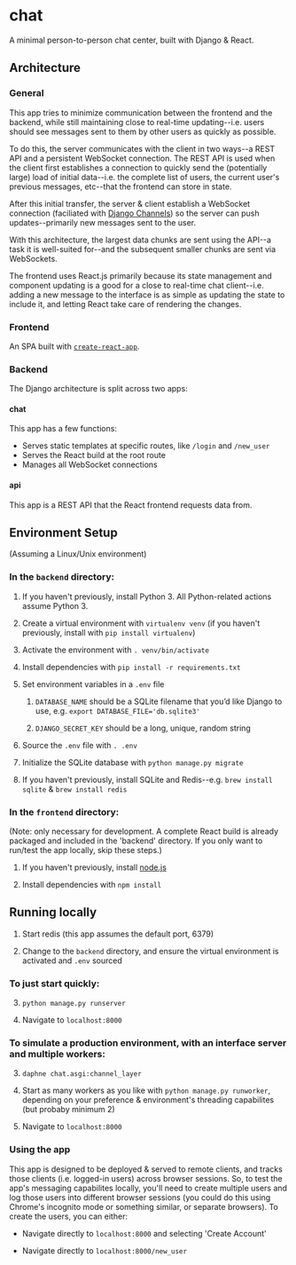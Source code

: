 # chat

A minimal person-to-person chat center, built with Django & React.

## Architecture

### General

This app tries to minimize communication between the frontend and the backend, while still maintaining close to real-time updating--i.e. users should see messages sent to them by other users as quickly as possible. 

To do this, the server communicates with the client in two ways--a REST API and a persistent WebSocket connection. The REST API is used when the client first establishes a connection to quickly send the (potentially large) load of initial data--i.e. the complete list of users, the current user's previous messages, etc--that the frontend can store in state.

After this initial transfer, the server & client establish a WebSocket connection (faciliated with [Django Channels](https://github.com/django/channels)) so the server can push updates--primarily new messages sent to the user.

With this architecture, the largest data chunks are sent using the API--a task it is well-suited for--and the subsequent smaller chunks are sent via WebSockets. 

The frontend uses React.js primarily because its state management and component updating is a good for a close to real-time chat client--i.e. adding a new message to the interface is as simple as updating the state to include it, and letting React take care of rendering the changes. 

### Frontend

An SPA built with [`create-react-app`](https://github.com/facebookincubator/create-react-app).
 
### Backend

The Django architecture is split across two apps:

#### chat

This app has a few functions:

- Serves static templates at specific routes, like `/login` and `/new_user`
- Serves the React build at the root route
- Manages all WebSocket connections

#### api

This app is a REST API that the React frontend requests data from.

## Environment Setup
(Assuming a Linux/Unix environment)

### In the `backend` directory:

1. If you haven't previously, install Python 3. All Python-related actions assume Python 3.

2. Create a virtual environment with `virtualenv venv` (if you haven't previously, install with `pip install virtualenv`)

3. Activate the environment with `. venv/bin/activate`

4. Install dependencies with `pip install -r requirements.txt`

5. Set environment variables in a `.env` file
   
   1. `DATABASE_NAME` should be a SQLite filename that you’d like Django to use, e.g. `export DATABASE_FILE='db.sqlite3'` 

   2. `DJANGO_SECRET_KEY` should be a long, unique, random string 

6. Source the `.env` file with `. .env`

7. Initialize the SQLite database with `python manage.py migrate`

8. If you haven't previously, install SQLite and Redis--e.g. `brew install sqlite` & `brew install redis`

### In the `frontend` directory:
(Note: only necessary for development. A complete React build is already packaged and included in the 'backend' directory. If you only want to run/test the app locally, skip these steps.) 

1. If you haven't previously, install [node.js](https://nodejs.org)

2. Install dependencies with `npm install`

## Running locally

1. Start redis (this app assumes the default port, 6379)

2. Change to the `backend` directory, and ensure the virtual environment is activated and `.env` sourced 

### To just start quickly:

3. `python manage.py runserver` 

4. Navigate to `localhost:8000`

### To simulate a production environment, with an interface server and multiple workers:

3. `daphne chat.asgi:channel_layer`

4. Start as many workers as you like with `python manage.py runworker`, depending on your preference &  environment's threading capabilites (but probaby minimum 2) 

5. Navigate to `localhost:8000`

### Using the app

This app is designed to be deployed & served to remote clients, and tracks those clients (i.e. logged-in users) across browser sessions. So, to test the app's messaging capabilites locally, you'll need to create multiple users and log those users into different browser sessions (you could do this using Chrome's incognito mode or something similar, or separate browsers). To create the users, you can either:

- Navigate directly to `localhost:8000` and selecting 'Create Account'

- Navigate directly to `localhost:8000/new_user`

